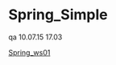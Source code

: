 Spring_Simple
=============
qa 10.07.15
17.03


<a href="https://codenvy.com/ide-resources/share/project/ws_01/Spring_ws01">Spring_ws01</a>
